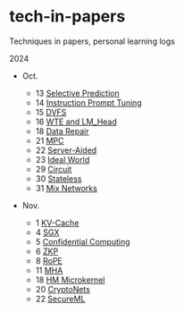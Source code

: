 # tech-in-papers
Techniques in papers, personal learning logs



2024

* Oct.
  * 13 [Selective Prediction](./2024/10/13-selective-prediction.md)
  * 14 [Instruction Prompt Tuning](./2024/10/14-instruction-prompt-tuning.md)
  * 15 [DVFS](./2024/10/15-DVFS.md)
  * 16 [WTE and LM_Head](./2024/10/16-wte-lmhead.md)
  * 18 [Data Repair](./2024/10/18-data-repair.md)
  * 21 [MPC](./2024/10/21-mpc.md)
  * 22 [Server-Aided](./2024/10/22-server-aided.md)
  * 23 [Ideal World](./2024/10/28-ideal-world.md)
  * 29 [Circuit](./2024/10/29-circuit.md)
  * 30 [Stateless](./2024/10/30-stateless.md)
  * 31 [Mix Networks](./2024/10/31-mix-networks.md)

* Nov.
  * 1 [KV-Cache](./2024/11/1-kvcache.md)
  * 4 [SGX](./2024/11/4-sgx.md)
  * 5 [Confidential Computing](./2024/11/5-confidential-comp.md)
  * 6 [ZKP](./2024/11/6-zkp.md)
  * 8 [RoPE](./2024/11/8-rope.md)
  * 11 [MHA](./2024/11/11-mha.md)
  * 18 [HM Microkernel](./2024/11/18-hm-microkernel.md)
  * 20 [CryptoNets](./2024/11/20-cryptonets.md)
  * 22 [SecureML](./2024/11/22-secureml.md)
